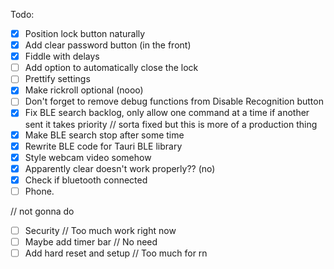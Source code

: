 Todo:

- [x] Position lock button naturally
- [x] Add clear password button (in the front)
- [x] Fiddle with delays
- [ ] Add option to automatically close the lock
- [ ] Prettify settings
- [x] Make rickroll optional (nooo)
- [ ] Don't forget to remove debug functions from Disable Recognition button
- [x] Fix BLE search backlog, only allow one command at a time if another sent it takes priority // sorta fixed but this is more of a production thing
- [x] Make BLE search stop after some time
- [x] Rewrite BLE code for Tauri BLE library
- [x] Style webcam video somehow
- [x] Apparently clear doesn't work properly?? (no) 
- [x] Check if bluetooth connected
- [ ] Phone.

// not gonna do
- [ ] Security // Too much work right now
- [ ] Maybe add timer bar // No need
- [ ] Add hard reset and setup // Too much for rn